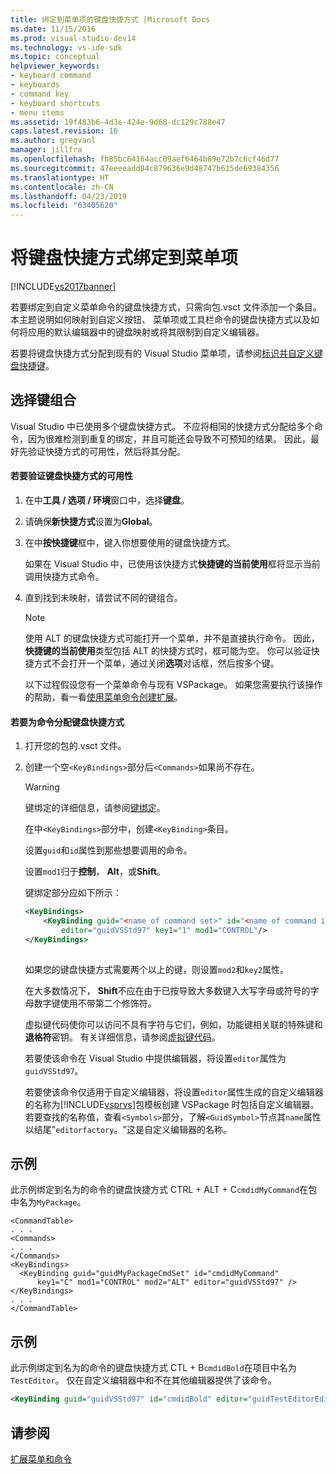 ```yaml
---
title: 绑定到菜单项的键盘快捷方式 |Microsoft Docs
ms.date: 11/15/2016
ms.prod: visual-studio-dev14
ms.technology: vs-ide-sdk
ms.topic: conceptual
helpviewer_keywords:
- keyboard command
- keyboards
- command key
- keyboard shortcuts
- menu items
ms.assetid: 19f483b6-4d3e-424e-9d68-dc129c788e47
caps.latest.revision: 16
ms.author: gregvanl
manager: jillfra
ms.openlocfilehash: fb85bc64164acc09aef6464b69e72b7c6cf46d77
ms.sourcegitcommit: 47eeeeadd84c879636e9d48747b615de69384356
ms.translationtype: HT
ms.contentlocale: zh-CN
ms.lasthandoff: 04/23/2019
ms.locfileid: "63405620"
---
```

# <a name="binding-keyboard-shortcuts-to-menu-items"></a>将键盘快捷方式绑定到菜单项
[!INCLUDE[vs2017banner](../includes/vs2017banner.md)]

若要绑定到自定义菜单命令的键盘快捷方式，只需向包.vsct 文件添加一个条目。 本主题说明如何映射到自定义按钮、 菜单项或工具栏命令的键盘快捷方式以及如何将应用的默认编辑器中的键盘映射或将其限制到自定义编辑器。  
  
 若要将键盘快捷方式分配到现有的 Visual Studio 菜单项，请参阅[标识并自定义键盘快捷键](../ide/identifying-and-customizing-keyboard-shortcuts-in-visual-studio.md)。  
  
## <a name="choosing-a-key-combination"></a>选择键组合  
 Visual Studio 中已使用多个键盘快捷方式。 不应将相同的快捷方式分配给多个命令，因为很难检测到重复的绑定，并且可能还会导致不可预知的结果。 因此，最好先验证快捷方式的可用性，然后将其分配。  
  
#### <a name="to-verify-the-availability-of-a-keyboard-shortcut"></a>若要验证键盘快捷方式的可用性  
  
1. 在中**工具 / 选项 / 环境**窗口中，选择**键盘**。  
  
2. 请确保**新快捷方式**设置为**Global**。  
  
3. 在中**按快捷键**框中，键入你想要使用的键盘快捷方式。  
  
    如果在 Visual Studio 中，已使用该快捷方式**快捷键的当前使用**框将显示当前调用快捷方式命令。  
  
4. 直到找到未映射，请尝试不同的键组合。  
  
   > [!NOTE]
   > 使用 ALT 的键盘快捷方式可能打开一个菜单，并不是直接执行命令。 因此，**快捷键的当前使用**类型包括 ALT 的快捷方式时，框可能为空。 你可以验证快捷方式不会打开一个菜单，通过关闭**选项**对话框，然后按多个键。  
  
   以下过程假设您有一个菜单命令与现有 VSPackage。 如果您需要执行该操作的帮助，看一看[使用菜单命令创建扩展](../extensibility/creating-an-extension-with-a-menu-command.md)。  
  
#### <a name="to-assign-a-keyboard-shortcut-to-a-command"></a>若要为命令分配键盘快捷方式  
  
1. 打开您的包的.vsct 文件。  
  
2. 创建一个空`<KeyBindings>`部分后`<Commands>`如果尚不存在。  
  
   > [!WARNING]
   > 键绑定的详细信息，请参阅[键绑定](../extensibility/keybinding-element.md)。  
  
    在中`<KeyBindings>`部分中，创建`<KeyBinding>`条目。  
  
    设置`guid`和`id`属性到那些想要调用的命令。  
  
    设置`mod1`归于**控制**， **Alt**，或**Shift**。  
  
    键绑定部分应如下所示：  
  
   ```xml  
   <KeyBindings>  
       <KeyBinding guid="<name of command set>" id="<name of command id>"  
           editor="guidVSStd97" key1="1" mod1="CONTROL"/>  
   </KeyBindings>  
  
   ```  
  
   如果您的键盘快捷方式需要两个以上的键，则设置`mod2`和`key2`属性。  
  
   在大多数情况下， **Shift**不应在由于已按导致大多数键入大写字母或符号的字母数字键使用不带第二个修饰符。  
  
   虚拟键代码使你可以访问不具有字符与它们，例如，功能键相关联的特殊键和**退格符**密钥。 有关详细信息，请参阅[虚拟键代码](http://go.microsoft.com/fwlink/?LinkID=105932)。  
  
   若要使该命令在 Visual Studio 中提供编辑器，将设置`editor`属性为`guidVSStd97`。  
  
   若要使该命令仅适用于自定义编辑器，将设置`editor`属性生成的自定义编辑器的名称为[!INCLUDE[vsprvs](../includes/vsprvs-md.md)]包模板创建 VSPackage 时包括自定义编辑器。 若要查找的名称值，查看`<Symbols>`部分，了解`<GuidSymbol>`节点其`name`属性以结尾"`editorfactory`。"这是自定义编辑器的名称。  
  
## <a name="example"></a>示例  
 此示例绑定到名为的命令的键盘快捷方式 CTRL + ALT + C`cmdidMyCommand`在包中名为`MyPackage`。  
  
```  
<CommandTable>  
. . .  
<Commands>  
. . .  
</Commands>  
<KeyBindings>  
  <KeyBinding guid="guidMyPackageCmdSet" id="cmdidMyCommand"   
      key1="C" mod1="CONTROL" mod2="ALT" editor="guidVSStd97" />  
</KeyBindings>  
. . .  
</CommandTable>  
```  
  
## <a name="example"></a>示例  
 此示例绑定到名为的命令的键盘快捷方式 CTL + B`cmdidBold`在项目中名为`TestEditor`。 仅在自定义编辑器中和不在其他编辑器提供了该命令。  
  
```xml  
<KeyBinding guid="guidVSStd97" id="cmdidBold" editor="guidTestEditorEditorFactory" key1="B" mod1="Control" />  
```  
  
## <a name="see-also"></a>请参阅  
 [扩展菜单和命令](../extensibility/extending-menus-and-commands.md)
